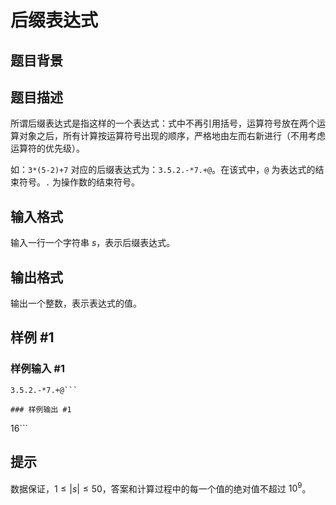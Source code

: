 # 后缀表达式

## 题目背景



## 题目描述

所谓后缀表达式是指这样的一个表达式：式中不再引用括号，运算符号放在两个运算对象之后，所有计算按运算符号出现的顺序，严格地由左而右新进行（不用考虑运算符的优先级）。

如：$\texttt{3*(5-2)+7}$ 对应的后缀表达式为：$\texttt{3.5.2.-*7.+@}$。在该式中，`@` 为表达式的结束符号。`.` 为操作数的结束符号。


## 输入格式

输入一行一个字符串 $s$，表示后缀表达式。


## 输出格式

输出一个整数，表示表达式的值。

## 样例 #1

### 样例输入 #1
```
3.5.2.-*7.+@```

### 样例输出 #1

```
16```

## 提示

数据保证，$1 \leq |s| \leq 50$，答案和计算过程中的每一个值的绝对值不超过 $10^9$。
